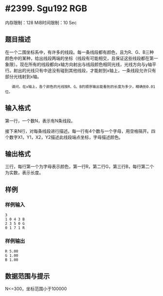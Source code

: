 # #2399. Sgu192 RGB

内存限制：128 MiB时间限制：10 Sec

## 题目描述

在一个二围坐标系中，有许多的线段。每一条线段都有颜色，且为R、G、B三种颜色中的某种，给出线段两端的坐标（线段有可能相交，且保证这些线段都在第一象限）。现在所有的线段都向x轴方向射出与线段颜色相同光线，光线方向与y轴平行。射出的光线只有中途没有碰到其他线段，才能射到x轴上，一条线段允许只有部分光线射到x轴。

       请问，在x轴上，各个颜色的光线按R、G、B的顺序输出能看到的长度为多少，精确到0.01位。

 

## 输入格式

第一行，一个数N，表示有N条线段。

接下来N行，对每条线段进行描述。每一行有4个数与一个字母，用空格隔开。四个数字X1，Y1，X2，Y2描述此线段端点坐标，字母描述颜色。

 

## 输出格式

三行，每行第一个为字母表示颜色，第一行R，第二行G，第三行B，每行第二个为实数，表示长度。

 

 

## 样例

### 样例输入

    
    3
    1 0 4 3 B
    2 3 5 0 G
    0 1 7 1 R
                                 
     
    
    

### 样例输出

    
    R 5.00
    G 1.00
    B 1.00
     
    
    

## 数据范围与提示

  N<=300，坐标范围小于100000
